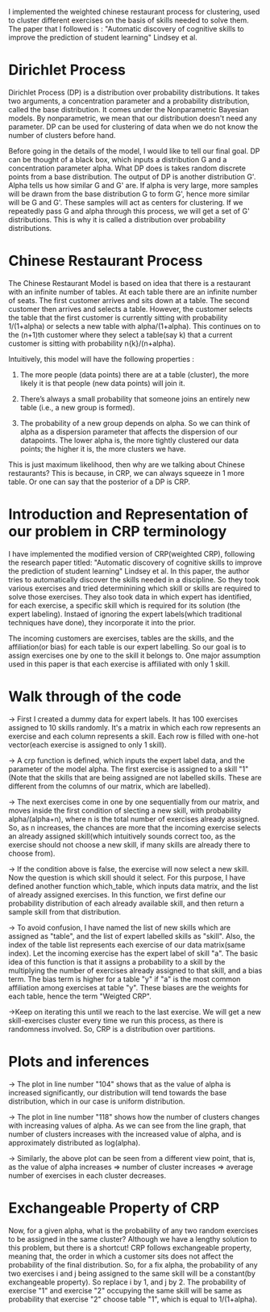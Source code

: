 I implemented the weighted chinese restaurant process for clustering, used to cluster different exercises on the basis of skills needed to solve them. The paper that I followed is : "Automatic discovery of cognitive skills to improve the prediction of student learning" Lindsey et al.

# Dirichlet Process

Dirichlet Process (DP) is a distribution over probability distributions. It takes two arguments, a concentration parameter and a probability distribution, called the base distribution. It comes under the Nonparametric Bayesian models. By nonparametric, we mean that our distribution doesn't need any parameter. DP can be used for clustering of data when we do not know the number of clusters before hand. 

Before going in the details of the model, I would like to tell our final goal. DP can be thought of a black box, which inputs a distribution G and a concentration parameter alpha. What DP does is takes random discrete points from a base distribution. The output of DP is another distribution G'. Alpha tells us how similar G and G' are.  If alpha is very large, more samples will be drawn from the base distribution G to form G', hence more similar will be G and G'. These samples will act as centers for clustering. If we repeatedly pass G and alpha through this process, we will get a set of G' distributions. This is why it is called a distribution over probability distributions.

# Chinese Restaurant Process

The Chinese Restaurant Model is based on idea that there is a restaurant with an infinite number of tables. At each table there are an infinite number of seats. The first customer arrives and sits down at a table.  The second customer then arrives and selects a table. However, the customer selects the table that the first customer is currently sitting with probability 1/(1+alpha) or selects a new table with alpha/(1+alpha). This continues on to the (n+1)th customer where they select a table(say k) that a current customer is sitting with probability n{k}/(n+alpha).

Intuitively, this model will have the following properties :

1) The more people (data points) there are at a table (cluster), the more likely it is that people (new data points) will join it.

2) There’s always a small probability that someone joins an entirely new table (i.e., a new group is formed).

3) The probability of a new group depends on alpha. So we can think of alpha as a dispersion parameter that affects the dispersion of our datapoints. The lower alpha is, the more tightly clustered our data points; the higher it is, the more clusters we have.

This is just maximum likelihood, then why are we talking about Chinese restaurants? This is because, in CRP, we can always squeeze in 1 more table. Or one can say that the posterior of a DP is CRP.

# Introduction and Representation of our problem in CRP terminology

I have implemented the modified version of CRP(weighted CRP), following the research paper titled: "Automatic discovery of cognitive skills to improve the prediction of student learning" Lindsey et al. In this paper, the author tries to automatically discover the skills needed in a discipline. So they took various exercises and tried determinining which skill or skills are required to solve those exercises. They also took data in which expert has identified, for each exercise, a specific skill which is required for its solution (the expert labeling). Instaed of ignoring the expert labels(which traditional techniques have done), they incorporate it into the prior.

The incoming customers are exercises, tables are the skills, and the affiliation(or bias) for each table is our expert labelling. So our goal is to assign exercises one by one to the skill it belongs to. One major assumption used in this paper is that each exercise is affiliated with only 1 skill.

# Walk through of the code

-> First I created a dummy data for expert labels. It has 100 exercises assigned to 10 skills randomly. It's a matrix in which each row represents an exercise and each column represents a skill. Each row is filled with one-hot vector(each exercise is assigned to only 1 skill).

-> A crp function is defined, which inputs the expert label data, and the parameter of the model alpha. The first exercise is assigned to a skill "1"(Note that the skills that are being assigned are not labelled skills. These are different from the columns of our matrix, which are labelled). 

-> The next exercises come in one by one sequentially from our matrix, and moves inside the first condition of slecting a new skill, with probability alpha/(alpha+n), where n is the total number of exercises already assigned. So, as n increases, the chances are more that the incoming exercise selects an already assigned skill(which intuitively sounds correct too, as the exercise should not choose a new skill, if many skills are already there to choose from).

-> If the condition above is false, the exercise will now select a new skill. Now the question is which skill should it select. For this purpose, I have defined another function which_table, which inputs data matrix, and the list of already assigned exercises. In this function, we first define our probability distribution of each already available skill, and then return a sample skill from that distribution.

-> To avoid confusion, I have named the list of new skills which are assigned as "table", and the list of expert labelled skills as "skill". Also, the index of the table list represents each exercise of our data matrix(same index). Let the incoming exercise has the expert label of skill "a". The basic idea of this function is that it assigns a probability to a skill by the multiplying the number of exercises already assigned to that skill, and a bias term. The bias term is higher for a table "y" if "a" is the most common affiliation among exercises at table "y". These biases are the weights for each table, hence the term "Weigted CRP".

->Keep on iterating this until we reach to the last exercise. We will get a new skill-exercises cluster every time we run this process, as there is randomness involved. So, CRP is a distribution over partitions. 

# Plots and inferences

-> The plot in line number "104" shows that as the value of alpha is increased significantly, our distribution will tend towards the base distribution, which in our case is uniform distribution.

-> The plot in line number "118" shows how the number of clusters changes with increasing values of alpha. As we can see from the line graph, that number of clusters increases with the increased value of alpha, and is approximately distributed as log(alpha).

-> Similarly, the above plot can be seen from a different view point, that is, as the value of alpha increases => number of cluster increases => average number of exercises in each cluster decreases.

# Exchangeable Property of CRP

Now, for a given alpha, what is the probability of any two random exercises to be assigned in the same cluster? Although we have a lengthy solution to this problem, but there is a shortcut! CRP follows exchangeable property, meaning that, the order in which a customer sits does not affect the probability of the final distribution. So, for a fix alpha, the probability of any two exercises i and j being assigned to the same skill will be a constant(by exchangeable property). So replace i by 1, and j by 2. The probability of exercise "1" and exercise "2" occupying the same skill will be same as probability that exercise "2" choose table "1", which is equal to 1/(1+alpha).

